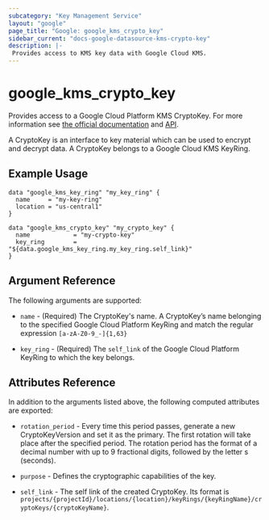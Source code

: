 ```yaml
---
subcategory: "Key Management Service"
layout: "google"
page_title: "Google: google_kms_crypto_key"
sidebar_current: "docs-google-datasource-kms-crypto-key"
description: |-
 Provides access to KMS key data with Google Cloud KMS.
---
```


# google\_kms\_crypto\_key

Provides access to a Google Cloud Platform KMS CryptoKey. For more information see
[the official documentation](https://cloud.google.com/kms/docs/object-hierarchy#key)
and
[API](https://cloud.google.com/kms/docs/reference/rest/v1/projects.locations.keyRings.cryptoKeys).

A CryptoKey is an interface to key material which can be used to encrypt and decrypt data. A CryptoKey belongs to a
Google Cloud KMS KeyRing.

## Example Usage

```hcl
data "google_kms_key_ring" "my_key_ring" {
  name     = "my-key-ring"
  location = "us-central1"
}

data "google_kms_crypto_key" "my_crypto_key" {
  name            = "my-crypto-key"
  key_ring        = "${data.google_kms_key_ring.my_key_ring.self_link}"
}
```

## Argument Reference

The following arguments are supported:

* `name` - (Required) The CryptoKey's name.
    A CryptoKey’s name belonging to the specified Google Cloud Platform KeyRing and match the regular expression `[a-zA-Z0-9_-]{1,63}`

* `key_ring` - (Required) The `self_link` of the Google Cloud Platform KeyRing to which the key belongs.

## Attributes Reference

In addition to the arguments listed above, the following computed attributes are
exported:

* `rotation_period` - Every time this period passes, generate a new CryptoKeyVersion and set it as
    the primary. The first rotation will take place after the specified period. The rotation period has the format
    of a decimal number with up to 9 fractional digits, followed by the letter s (seconds).

* `purpose` - Defines the cryptographic capabilities of the key.

* `self_link` - The self link of the created CryptoKey. Its format is `projects/{projectId}/locations/{location}/keyRings/{keyRingName}/cryptoKeys/{cryptoKeyName}`.

